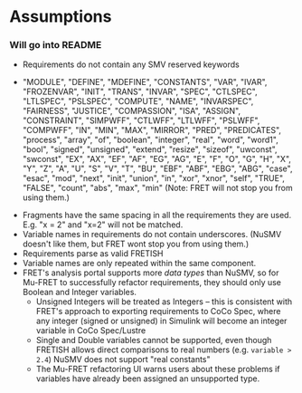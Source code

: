 # Assumptions
### Will go into README

* Requirements do not contain any SMV reserved keywords
 - "MODULE", "DEFINE", "MDEFINE", "CONSTANTS", "VAR", "IVAR", "FROZENVAR", "INIT", "TRANS", "INVAR", "SPEC", "CTLSPEC", "LTLSPEC", "PSLSPEC", "COMPUTE", "NAME", "INVARSPEC", "FAIRNESS", "JUSTICE", "COMPASSION", "ISA", "ASSIGN", "CONSTRAINT", "SIMPWFF", "CTLWFF", "LTLWFF", "PSLWFF", "COMPWFF", "IN", "MIN", "MAX", "MIRROR", "PRED", "PREDICATES", "process", "array", "of", "boolean", "integer", "real", "word", "word1", "bool", "signed", "unsigned", "extend", "resize", "sizeof", "uwconst", "swconst", "EX", "AX", "EF", "AF", "EG", "AG", "E", "F", "O", "G", "H", "X", "Y", "Z", "A", "U", "S", "V", "T", "BU", "EBF", "ABF", "EBG", "ABG", "case", "esac", "mod", "next", "init", "union", "in", "xor", "xnor", "self", "TRUE", "FALSE", "count", "abs", "max", "min" (Note: FRET will not stop you from using them.)
 * Fragments have the same spacing in all the requirements they are used. E.g. "x = 2" and "x=2" will not be matched. 
 * Variable names in requirements do not contain underscores. (NuSMV doesn't like them, but FRET wont stop you from using them.)
 * Requirements parse as valid FRETISH
 * Variable names are only repeated within the same component. 
 * FRET's analysis portal supports more _data types_ than NuSMV, so for Mu-FRET to successfully refactor requirements, they should only use Boolean and Integer variables. 
   * Unsigned Integers will be treated as Integers – this is consistent with FRET's approach to exporting requirements to CoCo Spec, where any integer (signed or unsigned) in Simulink will become an integer variable in CoCo Spec/Lustre
   * Single and Double variables cannot be supported, even though FRETISH allows direct comparisons to real numbers (e.g. `variable > 2.4`) NuSMV does not support "real constants"
   * The Mu-FRET refactoring UI warns users about these problems if variables have already been assigned an unsupported type.


 
